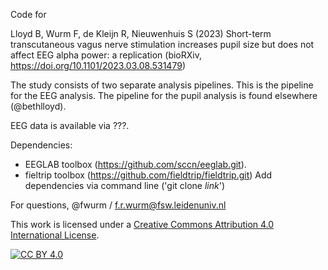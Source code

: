 Code for

Lloyd B, Wurm F, de Kleijn R, Nieuwenhuis S (2023) Short-term transcutaneous vagus nerve stimulation increases pupil size but does not affect EEG alpha power: a replication (bioRXiv, https://doi.org/10.1101/2023.03.08.531479)

The study consists of two separate analysis pipelines. This is the pipeline for the EEG analysis. The pipeline for the pupil analysis is found elsewhere (@bethlloyd).

EEG data is available via ???.

Dependencies:
- EEGLAB toolbox (https://github.com/sccn/eeglab.git).
- fieltrip toolbox (https://github.com/fieldtrip/fieldtrip.git)
Add dependencies via command line ('git clone *link*')

For questions, @fwurm / f.r.wurm@fsw.leidenuniv.nl


This work is licensed under a
[Creative Commons Attribution 4.0 International License][cc-by].

[![CC BY 4.0][cc-by-image]][cc-by]

[cc-by]: http://creativecommons.org/licenses/by/4.0/
[cc-by-image]: https://i.creativecommons.org/l/by/4.0/88x31.png
[cc-by-shield]: https://img.shields.io/badge/License-CC%20BY%204.0-lightgrey.svg
